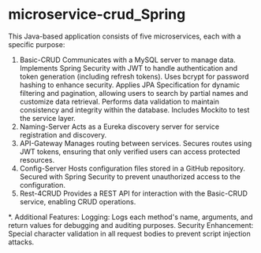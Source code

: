 # microservice-crud_Spring

This Java-based application consists of five microservices, each with a specific purpose:

1. Basic-CRUD
 Communicates with a MySQL server to manage data.
 Implements Spring Security with JWT to handle authentication and token generation (including refresh tokens).
 Uses bcrypt for password hashing to enhance security.
 Applies JPA Specification for dynamic filtering and pagination, allowing users to search by partial names and customize data retrieval.
 Performs data validation to maintain consistency and integrity within the database.
 Includes Mockito to test the service layer.
2. Naming-Server
 Acts as a Eureka discovery server for service registration and discovery.
3. API-Gateway
 Manages routing between services.
 Secures routes using JWT tokens, ensuring that only verified users can access protected resources.
4. Config-Server
 Hosts configuration files stored in a GitHub repository.
 Secured with Spring Security to prevent unauthorized access to the configuration.
5. Rest-4CRUD
 Provides a REST API for interaction with the Basic-CRUD service, enabling CRUD operations.

*. Additional Features:
 Logging: Logs each method's name, arguments, and return values for debugging and auditing purposes.
 Security Enhancement: Special character validation in all request bodies to prevent script injection attacks.
